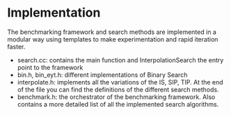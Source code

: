 # Implementation
The benchmarking framework and search methods are implemented in a modular way
using templates to make experimentation 
and rapid iteration faster.

+ search.cc: contains the main function and InterpolationSearch the entry point 
  to the framework
+ bin.h, bin_eyt.h: different implementations of Binary Search 
+ interpolate.h: implements all the variations of the IS, SIP, TIP. At the end
  of the file you can find the definitions of the different search methods.
+ benchmark.h: the orchestrator of the benchmarking framework. Also contains a 
  more detailed list of all the implemented search algorithms.
